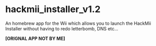 # hackmii_installer_v1.2
An homebrew app for the Wii which allows you to launch the HackMii Installer without having to redo letterbomb, DNS etc...

**[ORIGNAL APP NOT BY ME]**